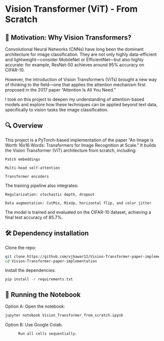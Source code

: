 # Vision Transformer (ViT) - From Scratch

## 🧠  Motivation: Why Vision Transformers?

Convolutional Neural Networks (CNNs) have long been the dominant architecture for image classification. They are not only highly data-efficient and lightweight—consider MobileNet or EfficientNet—but also highly accurate: for example, ResNet-50 achieves around 95% accuracy on CIFAR-10.

However, the introduction of Vision Transformers (ViTs) brought a new way of thinking to the field—one that applies the attention mechanism first proposed in the 2017 paper “Attention Is All You Need.”

I took on this project to deepen my understanding of attention-based models and explore how these techniques can be applied beyond text data, specifically to vision tasks like image classification.

## 🔍 Overview

This project is a PyTorch-based implementation of the paper “An Image is Worth 16x16 Words: Transformers for Image Recognition at Scale.” It builds the Vision Transformer (ViT) architecture from scratch, including:

    Patch embeddings

    Multi-head self-attention

    Transformer encoders

The training pipeline also integrates:

    Regularization: stochastic depth, dropout

    Data augmentation: CutMix, MixUp, horizontal flip, and color jitter

The model is trained and evaluated on the CIFAR-10 dataset, achieving a final test accuracy of 85.7%.

## 🛠️ Dependency installation
Clone the repo:

```bash
git clone https://github.com/vjhawar12/Vision-Transformer-paper-implementation.git
cd Vision-Transformer-paper-implementation
```

Install the dependencies:

```bash
pip install -r requirements.txt
```

## 🚀 Running the Notebook

Option A: Open the notebook:

```bash
jupyter notebook Vision_Transformer_from_scratch.ipynb
```

Option B: Use Google Colab.

          Run all cells sequentially.

